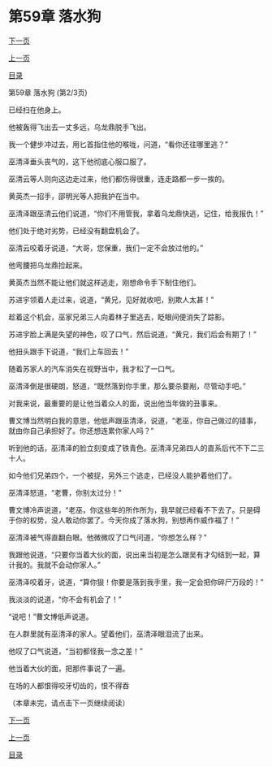 <h1>第59章   落水狗</h1>
            <div><p><a href="./0176_%E7%AC%AC59%E7%AB%A0_%E8%90%BD%E6%B0%B4%E7%8B%97.md">下一页</a></p><p><a href="./0174_%E7%AC%AC59%E7%AB%A0_%E8%90%BD%E6%B0%B4%E7%8B%97.md">上一页</a></p><p><a href="../">目录</a></p></div>
            <div><p>第59章   落水狗 (第2/3页)</p><p>已经扫在他身上。</p><p>他被轰得飞出去一丈多远，乌龙鼎脱手飞出。</p><p>我一个健步冲过去，用匕首指住他的喉咙，问道，“看你还往哪里逃？”</p><p>巫清泽垂头丧气的，这下他彻底心服口服了。</p><p>巫清云等人则向这边走过来，他们都伤得很重，连走路都一步一挨的。</p><p>黄英杰一招手，邵明光等人把我护在当中。</p><p>巫清泽跟巫清云他们说道，“你们不用管我，拿着乌龙鼎快逃，记住，给我报仇！”</p><p>他们处于绝对劣势，已经没有翻盘机会了。</p><p>巫清云咬着牙说道，“大哥，您保重，我们一定不会放过他的。”</p><p>他弯腰把乌龙鼎捡起来。</p><p>黄英杰当然不能让他们就这样逃走，刚想命令手下制住他们。</p><p>苏进宇领着人走过来，说道，“黄兄，见好就收吧，别欺人太甚！”</p><p>趁着这个机会，巫家兄弟三人向着林子里逃去，眨眼间便消失了踪影。</p><p>苏进宇脸上满是失望的神色，叹了口气，然后说道，“黄兄，我们后会有期了！”</p><p>他扭头跟手下说道，“我们上车回去！”</p><p>随着苏家人的汽车消失在视野当中，我才松了一口气。</p><p>巫清泽倒是很硬朗，怒道，“既然落到你手里，那么要杀要剐，尽管动手吧。”</p><p>对我来说，最重要的是让他当着众人的面，说出他当年做的丑事来。</p><p>曹文博当然明白我的意思，他低声跟巫清泽，说道，“老巫，你自己做过的错事，就由你自己承担好了。你还想连累你家人吗？”</p><p>听到他的话，巫清泽的脸立刻变成了铁青色。巫清泽兄弟四人的直系后代不下二三十人。</p><p>如今他们兄弟四个，一个被捉，另外三个逃走，已经没人能护着他们了。</p><p>巫清泽怒道，“老曹，你别太过分！”</p><p>曹文博冷声说道，“老巫，你这些年的所作所为，我早就已经看不下去了。只是碍于你的权势，没人敢动你罢了。今天你成了落水狗，别想再作威作福了！”</p><p>巫清泽被气得直翻白眼。他微微叹了口气问道，“你想怎么样？”</p><p>我跟他说道，“只要你当着大伙的面，说出来当初是怎么跟吴有才勾结到一起，算计我的。我就不会动你家人。”</p><p>巫清泽咬着牙，说道，“算你狠！你要是落到我手里，我一定会把你碎尸万段的！”</p><p>我淡淡的说道，“你不会有机会了！”</p><p>“说吧！”曹文博低声说道。</p><p>在人群里就有巫清泽的家人。望着他们，巫清泽眼泪流了出来。</p><p>他叹了口气说道，“当初都怪我一念之差！”</p><p>他当着大伙的面，把那件事说了一遍。</p><p>在场的人都恨得咬牙切齿的，恨不得吞</p><p>（本章未完，请点击下一页继续阅读）</p></div>
            <div><p><a href="./0176_%E7%AC%AC59%E7%AB%A0_%E8%90%BD%E6%B0%B4%E7%8B%97.md">下一页</a></p><p><a href="./0174_%E7%AC%AC59%E7%AB%A0_%E8%90%BD%E6%B0%B4%E7%8B%97.md">上一页</a></p><p><a href="../">目录</a></p></div>